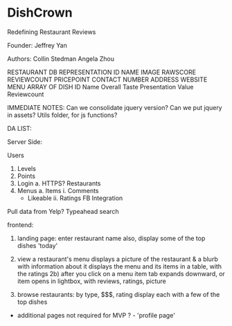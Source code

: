 DishCrown
=========

Redefining Restaurant Reviews

Founder:
Jeffrey Yan

Authors:
Collin Stedman
Angela Zhou

RESTAURANT DB REPRESENTATION
  ID
  NAME
  IMAGE
  RAWSCORE
  REVIEWCOUNT
  PRICEPOINT
  CONTACT
    NUMBER
    ADDRESS
    WEBSITE
  MENU
    ARRAY OF
      DISH
        ID
        Name
        Overall
        Taste
        Presentation
        Value
        Reviewcount

IMMEDIATE NOTES:
  Can we consolidate jquery version?
  Can we put jquery in assets?
  Utils folder, for js functions?

DA LIST:

Server Side:

Users
  1. Levels
  2. Points
  3. Login
    a. HTTPS?
Restaurants
  1. Menus
    a. Items
      i. Comments
        * Likeable
      ii. Ratings
FB Integration

Pull data from Yelp?
Typeahead search


frontend: 
1) landing page: 
    enter restaurant name
    also, display some of the top dishes 'today'
2) view a restaurant's menu
    displays a picture of the restaurant & a blurb with information about it
    displays the menu and its items in a table, with the ratings 
    2b) after you click on a menu item
        tab expands downward, or item opens in lightbox, with reviews, ratings, picture

3) browse restaurants: 
    by type, $$$, rating
    display each with a few of the top dishes


- additional pages not required for MVP ? - 
'profile page'
